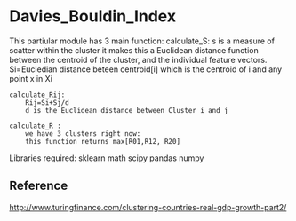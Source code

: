 # Davies_Bouldin_Index
This partiular module has 3 main function:
    calculate_S:
        s is a measure of scatter within the cluster
        it makes this a Euclidean distance function between the centroid of the cluster, and the individual feature vectors.
        Si=Eucledian distance beteen centroid[i] which is the centroid of i and any point x in Xi

    calculate_Rij:
        Rij=Si+Sj/d
        d is the Euclidean distance between Cluster i and j

    calculate_R :
        we have 3 clusters right now:
        this function returns max[R01,R12, R20]


Libraries required:
sklearn
math
scipy
pandas
numpy


## Reference
http://www.turingfinance.com/clustering-countries-real-gdp-growth-part2/
